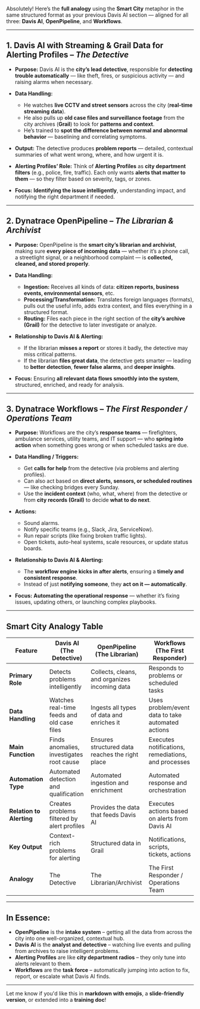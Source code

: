 Absolutely! Here’s the **full analogy** using the **Smart City** metaphor in the same structured format as your previous Davis AI section — aligned for all three: **Davis AI**, **OpenPipeline**, and **Workflows**.

---

## **1. Davis AI with Streaming & Grail Data for Alerting Profiles – *The Detective***

* **Purpose:**
  Davis AI is the **city’s lead detective**, responsible for **detecting trouble automatically** — like theft, fires, or suspicious activity — and raising alarms when necessary.

* **Data Handling:**

  * He watches **live CCTV and street sensors** across the city (**real-time streaming data**).
  * He also pulls up **old case files and surveillance footage** from the city archives (**Grail**) to look for **patterns and context**.
  * He’s trained to **spot the difference between normal and abnormal behavior** — baselining and correlating symptoms.

* **Output:**
  The detective produces **problem reports** — detailed, contextual summaries of what went wrong, where, and how urgent it is.

* **Alerting Profiles’ Role:**
  Think of **Alerting Profiles** as **city department filters** (e.g., police, fire, traffic).
  Each only wants **alerts that matter to them** — so they filter based on severity, tags, or zones.

* **Focus:**
  **Identifying the issue intelligently**, understanding impact, and notifying the right department if needed.

---

## **2. Dynatrace OpenPipeline – *The Librarian & Archivist***

* **Purpose:**
  OpenPipeline is the **smart city’s librarian and archivist**, making sure **every piece of incoming data** — whether it’s a phone call, a streetlight signal, or a neighborhood complaint — is **collected, cleaned, and stored properly**.

* **Data Handling:**

  * **Ingestion:** Receives all kinds of data: **citizen reports, business events, environmental sensors**, etc.
  * **Processing/Transformation:** Translates foreign languages (formats), pulls out the useful info, adds extra context, and files everything in a structured format.
  * **Routing:** Files each piece in the right section of the **city’s archive (Grail)** for the detective to later investigate or analyze.

* **Relationship to Davis AI & Alerting:**

  * If the librarian **misses a report** or stores it badly, the detective may miss critical patterns.
  * If the librarian **files great data**, the detective gets smarter — leading to **better detection**, **fewer false alarms**, and **deeper insights**.

* **Focus:**
  Ensuring **all relevant data flows smoothly into the system**, structured, enriched, and ready for analysis.

---

## **3. Dynatrace Workflows – *The First Responder / Operations Team***

* **Purpose:**
  Workflows are the city’s **response teams** — firefighters, ambulance services, utility teams, and IT support — who **spring into action** when something goes wrong or when scheduled tasks are due.

* **Data Handling / Triggers:**

  * Get **calls for help** from the detective (via problems and alerting profiles).
  * Can also act based on **direct alerts, sensors, or scheduled routines** — like checking bridges every Sunday.
  * Use the **incident context** (who, what, where) from the detective or from **city records (Grail)** to decide **what to do next**.

* **Actions:**

  * Sound alarms.
  * Notify specific teams (e.g., Slack, Jira, ServiceNow).
  * Run repair scripts (like fixing broken traffic lights).
  * Open tickets, auto-heal systems, scale resources, or update status boards.

* **Relationship to Davis AI & Alerting:**

  * The **workflow engine kicks in after alerts**, ensuring a **timely and consistent response**.
  * Instead of just **notifying someone**, they **act on it — automatically**.

* **Focus:**
  **Automating the operational response** — whether it’s fixing issues, updating others, or launching complex playbooks.

---

## **Smart City Analogy Table**

| Feature                  | Davis AI (The Detective)                    | OpenPipeline (The Librarian)                    | Workflows (The First Responder)                     |
| ------------------------ | ------------------------------------------- | ----------------------------------------------- | --------------------------------------------------- |
| **Primary Role**         | Detects problems intelligently              | Collects, cleans, and organizes incoming data   | Responds to problems or scheduled tasks             |
| **Data Handling**        | Watches real-time feeds and old case files  | Ingests all types of data and enriches it       | Uses problem/event data to take automated actions   |
| **Main Function**        | Finds anomalies, investigates root cause    | Ensures structured data reaches the right place | Executes notifications, remediations, and processes |
| **Automation Type**      | Automated detection and qualification       | Automated ingestion and enrichment              | Automated response and orchestration                |
| **Relation to Alerting** | Creates problems filtered by alert profiles | Provides the data that feeds Davis AI           | Executes actions based on alerts from Davis AI      |
| **Key Output**           | Context-rich problems for alerting          | Structured data in Grail                        | Notifications, scripts, tickets, actions            |
| **Analogy**              | The Detective                               | The Librarian/Archivist                         | The First Responder / Operations Team               |

---

## **In Essence:**

* **OpenPipeline** is the **intake system** – getting all the data from across the city into one well-organized, contextual hub.
* **Davis AI** is the **analyst and detective** – watching live events and pulling from archives to raise intelligent problems.
* **Alerting Profiles** are like **city department radios** – they only tune into alerts relevant to them.
* **Workflows** are the **task force** – automatically jumping into action to fix, report, or escalate what Davis AI finds.

---

Let me know if you'd like this in **markdown with emojis**, a **slide-friendly version**, or extended into a **training doc**!

